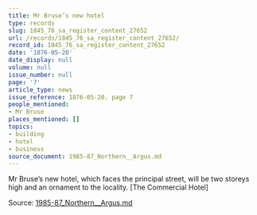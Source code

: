 ```yaml
---
title: Mr Bruse’s new hotel
type: records
slug: 1845_76_sa_register_content_27652
url: /records/1845_76_sa_register_content_27652/
record_id: 1845_76_sa_register_content_27652
date: '1876-05-20'
date_display: null
volume: null
issue_number: null
page: '7'
article_type: news
issue_reference: 1876-05-20, page 7
people_mentioned:
- Mr Bruse
places_mentioned: []
topics:
- building
- hotel
- business
source_document: 1985-87_Northern__Argus.md
---
```


Mr Bruse’s new hotel, which faces the principal street, will be two storeys high and an ornament to the locality. [The Commercial Hotel]

Source: [1985-87_Northern__Argus.md](/downloads/markdown/1985-87_Northern__Argus.md)
